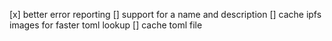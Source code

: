 [x] better error reporting
[] support for a name and description
[] cache ipfs images for faster toml lookup
[] cache toml file